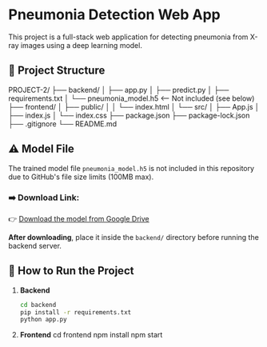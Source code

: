 # Pneumonia Detection Web App

This project is a full-stack web application for detecting pneumonia from X-ray images using a deep learning model.

## 📁 Project Structure

PROJECT-2/
├── backend/
│ ├── app.py
│ ├── predict.py
│ ├── requirements.txt
│ └── pneumonia_model.h5 <-- Not included (see below)
├── frontend/
│ ├── public/
│ │ └── index.html
│ └── src/
│ ├── App.js
│ ├── index.js
│ └── index.css
├── package.json
├── package-lock.json
├── .gitignore
└── README.md


## ⚠️ Model File

The trained model file `pneumonia_model.h5` is not included in this repository due to GitHub's file size limits (100MB max).

### ➡️ Download Link:
👉 [Download the model from Google Drive](https://drive.google.com/uc?id=YOUR_FILE_ID)

**After downloading**, place it inside the `backend/` directory before running the backend server.

## 🚀 How to Run the Project

1. **Backend**
   ```bash
   cd backend
   pip install -r requirements.txt
   python app.py

2. **Frontend**
    cd frontend
    npm install
    npm start
